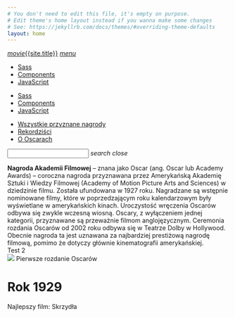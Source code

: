 ```yaml
---
# You don't need to edit this file, it's empty on purpose.
# Edit theme's home layout instead if you wanna make some changes
# See: https://jekyllrb.com/docs/themes/#overriding-theme-defaults
layout: home
---
```


<nav class="nav-extended amber lighten-3 brown-text">
    <div class="nav-wrapper brown-text">
      <a href="#" class="brand-logo brown-text center"><i class="material-icons">movie</i>{{site.title}}</a>
      <a href="#" data-activates="mobile-demo" class="button-collapse"><i class="material-icons">menu</i></a>
      <ul id="nav-mobile" class="right hide-on-med-and-down">
        <li><a href="sass.html">Sass</a></li>
        <li><a href="badges.html">Components</a></li>
        <li><a href="collapsible.html">JavaScript</a></li>
      </ul>
      <ul class="side-nav" id="mobile-demo">
        <li><a href="sass.html">Sass</a></li>
        <li><a href="badges.html">Components</a></li>
        <li><a href="collapsible.html">JavaScript</a></li>
      </ul>
      </div>
      <div>
      <ul class="tabs tabs-transparent">
        <li class="tab"><a class="active brown-text" href="#test3">Wszystkie przyznane nagrody</a></li>
        <li class="tab"><a class="brown-text" href="#test2">Rekordziści</a></li>
        <li class="tab"><a class="brown-text" href="#test1">O Oscarach</a></li>
      </ul>
    </div>
    <form>
    <div class="input-field brown-text">
      <input class="brown-text" id="search" type="search" required>
      <label for="search"><i class="material-icons brown-text">search</i></label>
      <i class="material-icons">close</i>
    </div>
    </form>
  </nav>
  <div id="test1" class=" container brown-text col s12 m6 l3">
  <b>Nagroda Akademii Filmowej</b> – znana jako Oscar (ang. Oscar lub Academy Awards) – coroczna nagroda przyznawana przez Amerykańską Akademię Sztuki i Wiedzy Filmowej (Academy of Motion Picture Arts and Sciences) w dziedzinie filmu. Została ufundowana w 1927 roku. Nagradzane są wstępnie nominowane filmy, które w poprzedzającym roku kalendarzowym były wyświetlane w amerykańskich kinach. Uroczystość wręczenia Oscarów odbywa się zwykle wczesną wiosną. Oscary, z wyłączeniem jednej kategorii, przyznawane są przeważnie filmom anglojęzycznym. Ceremonia rozdania Oscarów od 2002 roku odbywa się w Teatrze Dolby w Hollywood. Obecnie nagroda ta jest uznawana za najbardziej prestiżową nagrodę filmową, pomimo że dotyczy głównie kinematografii amerykańskiej.
  </div>
  <div id="test2" class="col s12 m6 l3">Test 2</div>
  <div id="test3" class="col s12 m6 l3">
        <div class="row">
          <div class="col s12 m7">
            <div class="card horizontal">
              <div class="card-image">
                <img src="http://www.telegraph.co.uk/content/dam/films/2016/05/16/oscars1929gaynor_3195507a-large_trans++qVzuuqpFlyLIwiB6NTmJwddNiinMCUBR-yhAYpTzIzk.jpg">
                <span class="card-title">Pierwsze rozdanie Oscarów</span>
              </div>
              <div class="card-content">
                <p>
                <h1>Rok 1929</h1>
                Najlepszy film: Skrzydła
                </p>
              </div>
            </div>
          </div>
        </div>
  </div>
